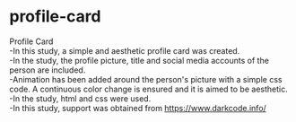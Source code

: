 # profile-card
Profile Card<br>
-In this study, a simple and aesthetic profile card was created.<br>
-In the study, the profile picture, title and social media accounts of the person are included.<br>
-Animation has been added around the person's picture with a simple css code. A continuous color change is ensured and it is aimed to be aesthetic.<br>
-In the study, html and css were used.<br>
-In this study, support was obtained from https://www.darkcode.info/<br>
